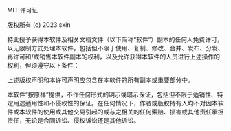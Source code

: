 MIT 许可证

版权所有 (c) 2023 sxin

特此授予获得本软件及相关文档文件（以下简称“软件”）副本的任何人免费许可，以无限制方式处理本软件，包括但不限于使用、复制、修改、合并、发布、分发、再许可和/或销售本软件副本的权利，以及允许获得本软件的人员进行上述操作的权利，但须遵守以下条件：

上述版权声明和本许可声明应包含在本软件的所有副本或重要部分中。

本软件“按原样”提供，不作任何形式的明示或暗示保证，包括但不限于适销性、特定用途适用性和不侵权性的保证。在任何情况下，作者或版权持有人均不对因本软件或本软件的使用或其他交易引起的或与之相关的任何索赔、损害或其他责任承担责任，无论是合同诉讼、侵权诉讼还是其他诉讼。